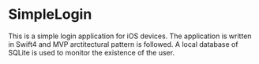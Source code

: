# SimpleLogin
This is a simple login application for iOS devices. The application is written in Swift4 and MVP arctitectural pattern is followed. A local database of SQLite is used to monitor the existence of the user.

